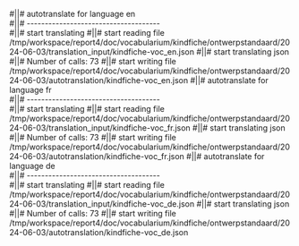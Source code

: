 #||# autotranslate for language en  
#||# -------------------------------------  
#||# start translating
#||# start reading file /tmp/workspace/report4/doc/vocabularium/kindfiche/ontwerpstandaard/2024-06-03/translation_input/kindfiche-voc_en.json
#||# start translating json
#||# Number of calls: 73
#||# start writing file /tmp/workspace/report4/doc/vocabularium/kindfiche/ontwerpstandaard/2024-06-03/autotranslation/kindfiche-voc_en.json
#||# autotranslate for language fr  
#||# -------------------------------------  
#||# start translating
#||# start reading file /tmp/workspace/report4/doc/vocabularium/kindfiche/ontwerpstandaard/2024-06-03/translation_input/kindfiche-voc_fr.json
#||# start translating json
#||# Number of calls: 73
#||# start writing file /tmp/workspace/report4/doc/vocabularium/kindfiche/ontwerpstandaard/2024-06-03/autotranslation/kindfiche-voc_fr.json
#||# autotranslate for language de  
#||# -------------------------------------  
#||# start translating
#||# start reading file /tmp/workspace/report4/doc/vocabularium/kindfiche/ontwerpstandaard/2024-06-03/translation_input/kindfiche-voc_de.json
#||# start translating json
#||# Number of calls: 73
#||# start writing file /tmp/workspace/report4/doc/vocabularium/kindfiche/ontwerpstandaard/2024-06-03/autotranslation/kindfiche-voc_de.json
